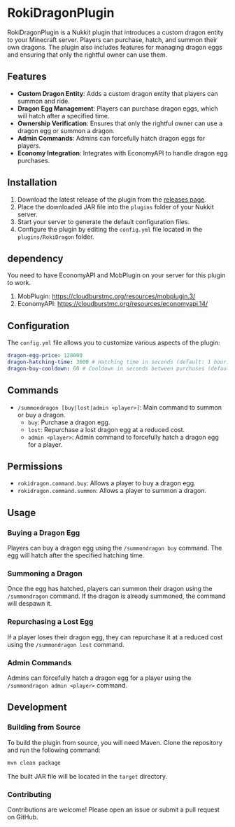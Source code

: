 # RokiDragonPlugin

RokiDragonPlugin is a Nukkit plugin that introduces a custom dragon entity to your Minecraft server. Players can purchase, hatch, and summon their own dragons. The plugin also includes features for managing dragon eggs and ensuring that only the rightful owner can use them.

## Features

- **Custom Dragon Entity**: Adds a custom dragon entity that players can summon and ride.
- **Dragon Egg Management**: Players can purchase dragon eggs, which will hatch after a specified time.
- **Ownership Verification**: Ensures that only the rightful owner can use a dragon egg or summon a dragon.
- **Admin Commands**: Admins can forcefully hatch dragon eggs for players.
- **Economy Integration**: Integrates with EconomyAPI to handle dragon egg purchases.

## Installation

1. Download the latest release of the plugin from the [releases page](https://github.com/YoussGm3o8/roki-dragon/releases).
2. Place the downloaded JAR file into the `plugins` folder of your Nukkit server.
3. Start your server to generate the default configuration files.
4. Configure the plugin by editing the `config.yml` file located in the `plugins/RokiDragon` folder.

## dependency

You need to have EconomyAPI and MobPlugin on your server for this plugin to work.
1. MobPlugin: https://cloudburstmc.org/resources/mobplugin.3/
2. EconomyAPI: https://cloudburstmc.org/resources/economyapi.14/

## Configuration

The `config.yml` file allows you to customize various aspects of the plugin:

```yaml
dragon-egg-price: 128000
dragon-hatching-time: 3600 # Hatching time in seconds (default: 1 hour)
dragon-buy-cooldown: 60 # Cooldown in seconds between purchases (default: 60 seconds)
```

## Commands

- `/summondragon [buy|lost|admin <player>]`: Main command to summon or buy a dragon.
  - `buy`: Purchase a dragon egg.
  - `lost`: Repurchase a lost dragon egg at a reduced cost.
  - `admin <player>`: Admin command to forcefully hatch a dragon egg for a player.

## Permissions

- `rokidragon.command.buy`: Allows a player to buy a dragon egg.
- `rokidragon.command.summon`: Allows a player to summon a dragon.

## Usage

### Buying a Dragon Egg

Players can buy a dragon egg using the `/summondragon buy` command. The egg will hatch after the specified hatching time.

### Summoning a Dragon

Once the egg has hatched, players can summon their dragon using the `/summondragon` command. If the dragon is already summoned, the command will despawn it.

### Repurchasing a Lost Egg

If a player loses their dragon egg, they can repurchase it at a reduced cost using the `/summondragon lost` command.

### Admin Commands

Admins can forcefully hatch a dragon egg for a player using the `/summondragon admin <player>` command.

## Development

### Building from Source

To build the plugin from source, you will need Maven. Clone the repository and run the following command:

```sh
mvn clean package
```

The built JAR file will be located in the `target` directory.

### Contributing

Contributions are welcome! Please open an issue or submit a pull request on GitHub.
